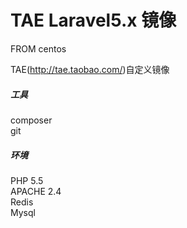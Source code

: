 # TAE Laravel5.x 镜像
FROM centos 

TAE(http://tae.taobao.com/)自定义镜像

##### 工具
composer  
git

##### 环境
PHP 5.5  
APACHE 2.4  
Redis   
Mysql   